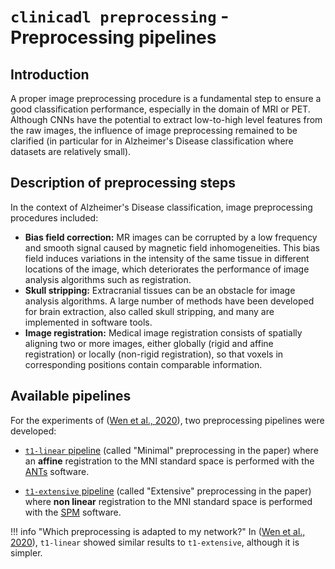 # `clinicadl preprocessing` - Preprocessing pipelines

## Introduction

A proper image preprocessing procedure is a fundamental step to ensure a good classification performance, 
especially in the domain of MRI or PET. Although CNNs have the potential to extract low-to-high level features from the raw images, 
the influence of image preprocessing remained to be clarified (in particular for in Alzheimer's Disease classification 
where datasets are relatively small).



## Description of preprocessing steps

In the context of Alzheimer's Disease classification, image preprocessing procedures included:

- **Bias field correction:** MR images can be corrupted by a low frequency and smooth signal caused by magnetic field inhomogeneities. 
This bias field induces variations in the intensity of the same tissue in different locations of the image, 
which deteriorates the performance of image analysis algorithms such as registration.
- **Skull stripping:** Extracranial tissues can be an obstacle for image analysis algorithms​. 
A large number of methods have been developed for brain extraction, also called skull stripping, and many are implemented in software tools.
- **Image registration:** Medical image registration consists of spatially aligning two or more images, 
either globally (rigid and affine registration) or locally (non-rigid registration), 
so that voxels in corresponding positions contain comparable information.



## Available pipelines

For the experiments of ([Wen et al., 2020](https://doi.org/10.1016/j.media.2020.101694)), two preprocessing pipelines were developed:

- [`t1-linear` pipeline](Run/T1_Linear) (called "Minimal" preprocessing in the paper) 
where an **affine** registration to the MNI standard space is performed with the [ANTs](http://stnava.github.io/ANTs/) software.

- [`t1-extensive` pipeline](Run/T1_Extensive) (called "Extensive" preprocessing in the paper) 
where **non linear** registration to the MNI standard space is performed with the [SPM](http://www.fil.ion.ucl.ac.uk/spm/) software.

!!! info "Which preprocessing is adapted to my network?"
    In ([Wen et al., 2020](https://doi.org/10.1016/j.media.2020.101694)), `t1-linear` showed similar results to 
    `t1-extensive`, although it is simpler.
